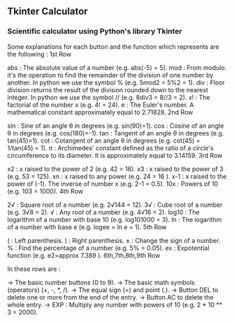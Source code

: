 ## Tkinter Calculator

### Scientific calculator using Python's library Tkinter


Some explanations for each button and the function which represents are the following :
1st Row


abs : The absolute value of a number (e.g. abs(-5) = 5).
mod : From modulo. it's the operation to find the remainder of the division of one number by another.
            In python we use the symbol % (e.g. 5mod2 = 5%2 = 1).
div : Floor division returns the result of the division rounded down to the nearest integer.
          In python we use the symbol // (e.g. 8div3 = 8//3 = 2).
x! : The factorial of the number x (e.g. 4! = 24).
e : The Euler's number. A mathematical constant approximately equal to 2.71828.
2nd Row


sin : Sine of an angle θ in degrees (e.g. sin(90)=1).
cos : Cosine of an angle θ in degrees (e.g. cos(180)=-1).
tan : Tangent of an angle θ in degrees (e.g. tan(45)=1).
cot : Cotangent of an angle θ in degrees (e.g. cot(45) = 1/tan(45) = 1).
π : Archimedes' constant defined as the ratio of a circle's circumference to its diameter.
       It is approximately equal to 3.14159.
3rd Row


x2 : x raised to the power of 2 (e.g. 42 = 16).
x3 : x raised to the power of 3 (e.g. 53 = 125).
xn : x raised to any power (e.g. 24 = 16 ).
x-1 : x raised to the power of (-1). The inverse of number x (e.g. 2-1 = 0.5).
10x : Powers of 10 (e.g. 103 = 1000).
4th Row


2√ : Square root of a number (e.g. 2√144 = 12).
3√ : Cube root of a number (e.g. 3√8 = 2).
√ : Any root of a number (e.g. 4√16 = 2).
log10 : The logarithm of a number with base 10 (e.g. log101000 = 3).
ln : The logarithm of a number with base e (e.g. logee = ln e = 1).
5th Row


( : Left parenthesis.
) : Right parenthesis.
± : Change the sign of a number.
% : Find the percentage of a number (e.g. 5% = 0.05).
ex : Expotential function (e.g. e2=approx 7.389 ).
6th,7th,8th,9th Row


In these rows are :

-> The basic number buttons (0 to 9).
-> The basic math symbols (operators) (+, -, *, /).
-> The equal sign (=) and point (.).
-> Button DEL to delete one or more from the end of the entry.
-> Button AC to delete the whole entry.
-> EXP : Multiply any number with powers of 10 (e.g. 2 * 10 ** 3 = 2000).
